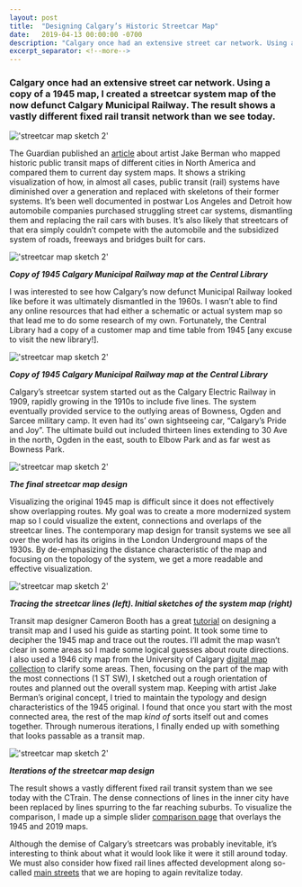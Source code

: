 ```yaml
---
layout: post
title:  "Designing Calgary’s Historic Streetcar Map"
date:   2019-04-13 00:00:00 -0700
description: "Calgary once had an extensive street car network. Using a sample of a 1945 map, I created a streetcar system map of the now defunct Calgary Municipal Railway. The result shows a vastly different fixed rail transit system than we see today."
excerpt_separator: <!--more-->
---
```


### Calgary once had an extensive street car network. Using a copy of a 1945 map, I created a streetcar system map of the now defunct Calgary Municipal Railway. The result shows a vastly different fixed rail transit network than we see today.

<!--more-->

!['streetcar map sketch 2'](https://s3-us-west-2.amazonaws.com/smohiudd.github.co/streetcar-map/header_image.png)

The Guardian published an [article](https://www.theguardian.com/cities/2019/apr/03/mapped-historic-public-transit-systems-v-their-modern-equivalents) about artist Jake Berman who mapped historic public transit maps of different cities in North America and compared them to current day system maps. It shows a striking visualization of how, in almost all cases, public transit (rail) systems have diminished over a generation and replaced with skeletons of their former systems. It’s been well documented in postwar Los Angeles and Detroit how automobile companies purchased struggling street car systems, dismantling them and replacing the rail cars with buses. It’s also likely that streetcars of that era simply couldn’t compete with the automobile and the subsidized system of roads, freeways and bridges built for cars.

!['streetcar map sketch 2'](https://s3-us-west-2.amazonaws.com/smohiudd.github.co/streetcar-map/library1.png)

***Copy of 1945 Calgary Municipal Railway map at the Central Library***

I was interested to see how Calgary’s now defunct Municipal Railway looked like before it was ultimately dismantled in the 1960s. I wasn’t able to find any online resources that had either a schematic or actual system map so that lead me to do some research of my own. Fortunately, the Central Library had a copy of a customer map and time table from 1945 [any excuse to visit the new library!].

!['streetcar map sketch 2'](https://s3-us-west-2.amazonaws.com/smohiudd.github.co/streetcar-map/library2.png)

***Copy of 1945 Calgary Municipal Railway map at the Central Library***

Calgary’s streetcar system started out as the Calgary Electric Railway in 1909, rapidly growing in the 1910s to include five lines. The system eventually provided service to the outlying areas of Bowness, Ogden and Sarcee military camp. It even had its’ own sightseeing car, “Calgary’s Pride and Joy”. The ultimate build out included thirteen lines extending to 30 Ave in the north, Ogden in the east, south to Elbow Park and as far west as Bowness Park.

!['streetcar map sketch 2'](https://s3-us-west-2.amazonaws.com/smohiudd.github.co/streetcar-map/streetcar_map_final.png)

***The final streetcar map design***

Visualizing the original 1945 map is difficult since it does not effectively show overlapping routes. My goal was to create a more modernized system map so I could visualize the extent, connections and overlaps of the streetcar lines. The contemporary map design for transit systems we see all over the world has its origins in the London Underground maps of the 1930s. By de-emphasizing the distance characteristic of the map and focusing on the topology of the system, we get a more readable and effective visualization.


!['streetcar map sketch 2'](https://s3-us-west-2.amazonaws.com/smohiudd.github.co/streetcar-map/sketch2.png)

***Tracing the streetcar lines (left). Initial sketches of the system map (right)***

Transit map designer Cameron Booth has a great [tutorial](https://www.cambooth.net/how-to-design-a-transit-diagram/) on designing a transit map and I used his guide as starting point. It took some time to decipher the 1945 map and trace out the routes. I’ll admit the map wasn’t clear in some areas so I made some logical guesses about route directions. I also used a 1946 city map from the University of Calgary [digital map collection](https://cdm22007.contentdm.oclc.org/digital/collection/p22007coll10/id/8/rec/10) to clarify some areas. Then, focusing on the part of the map with the most connections (1 ST SW), I sketched out a rough orientation of routes and planned out the overall system map. Keeping with artist Jake Berman’s original concept, I tried to maintain the typology and design characteristics of the 1945 original. I found that once you start with the most connected area, the rest of the map *kind of* sorts itself out and comes together. Through numerous iterations, I finally ended up with something that looks passable as a transit map.

!['streetcar map sketch 2'](https://s3-us-west-2.amazonaws.com/smohiudd.github.co/streetcar-map/sketch3.png)

***Iterations of the streetcar map design***

The result shows a vastly different fixed rail transit system than we see today with the CTrain. The dense connections of lines in the inner city have been replaced by lines spurring to the far reaching suburbs. To visualize the comparison, I made up a simple slider [comparison page](http://saadiqm.com/calgary-streetcar-map-compare/) that overlays the 1945 and 2019 maps.

Although the demise of Calgary’s streetcars was probably inevitable, it’s interesting to think about what it would look like it were it still around today. We must also consider how fixed rail lines affected development along so-called [main streets](http://www.calgary.ca/PDA/pd/Pages/Main-Streets/Main-Streets.aspx) that we are hoping to again revitalize today.
